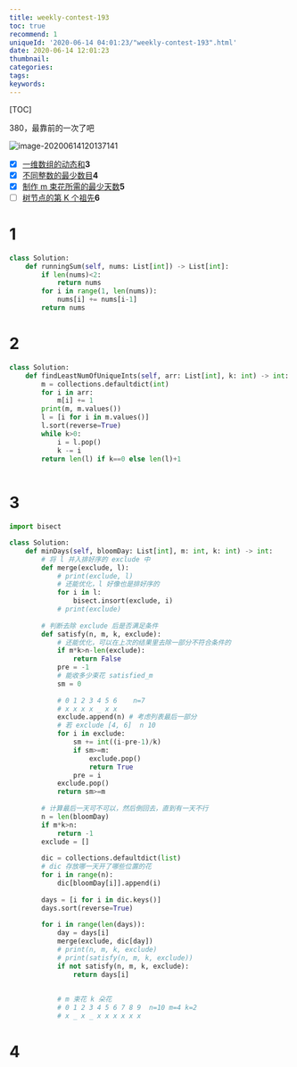 ```yaml
---
title: weekly-contest-193
toc: true
recommend: 1
uniqueId: '2020-06-14 04:01:23/"weekly-contest-193".html'
date: 2020-06-14 12:01:23
thumbnail:
categories:
tags:
keywords:
---
```


[TOC]



380，最靠前的一次了吧

![image-20200614120137141](https://i.loli.net/2020/06/14/QGMqoUYwNjgmxkO.png)



- [x] [一维数组的动态和](https://leetcode-cn.com/contest/weekly-contest-193/problems/running-sum-of-1d-array/)**3**
- [x] [不同整数的最少数目](https://leetcode-cn.com/contest/weekly-contest-193/problems/least-number-of-unique-integers-after-k-removals/)**4**
- [x] [制作 m 束花所需的最少天数](https://leetcode-cn.com/contest/weekly-contest-193/problems/minimum-number-of-days-to-make-m-bouquets/)**5**
- [ ] [树节点的第 K 个祖先](https://leetcode-cn.com/contest/weekly-contest-193/problems/kth-ancestor-of-a-tree-node/)**6**

<!--more-->



# 1

```python
class Solution:
    def runningSum(self, nums: List[int]) -> List[int]:
        if len(nums)<2:
            return nums
        for i in range(1, len(nums)):
            nums[i] += nums[i-1]
        return nums
```

# 2

```python
class Solution:
    def findLeastNumOfUniqueInts(self, arr: List[int], k: int) -> int:
        m = collections.defaultdict(int)
        for i in arr:
            m[i] += 1
        print(m, m.values())
        l = [i for i in m.values()]
        l.sort(reverse=True)
        while k>0:
            i = l.pop()
            k -= i
        return len(l) if k==0 else len(l)+1
        
```


# 3

```python
import bisect

class Solution:
    def minDays(self, bloomDay: List[int], m: int, k: int) -> int:
        # 将 l 并入排好序的 exclude 中
        def merge(exclude, l):
            # print(exclude, l)
            # 还能优化，l 好像也是排好序的
            for i in l:
                bisect.insort(exclude, i)
            # print(exclude)
                
        # 判断去除 exclude 后是否满足条件
        def satisfy(n, m, k, exclude):
            # 还能优化，可以在上次的结果里去除一部分不符合条件的
            if m*k>n-len(exclude):
                return False
            pre = -1
            # 能收多少束花 satisfied_m
            sm = 0
            
            # 0 1 2 3 4 5 6    n=7
            # x x x x _ x x
            exclude.append(n) # 考虑列表最后一部分
            # 若 exclude [4, 6]  n 10
            for i in exclude:
                sm += int((i-pre-1)/k)
                if sm>=m:
                    exclude.pop()
                    return True
                pre = i
            exclude.pop()
            return sm>=m
        
        # 计算最后一天可不可以，然后倒回去，直到有一天不行
        n = len(bloomDay)
        if m*k>n:
            return -1
        exclude = []
        
        dic = collections.defaultdict(list)
        # dic 存放哪一天开了哪些位置的花
        for i in range(n):
            dic[bloomDay[i]].append(i)
            
        days = [i for i in dic.keys()]
        days.sort(reverse=True)
        
        for i in range(len(days)):
            day = days[i]
            merge(exclude, dic[day])
            # print(n, m, k, exclude)
            # print(satisfy(n, m, k, exclude))
            if not satisfy(n, m, k, exclude):
                return days[i]
        
        
            # m 束花 k 朵花
            # 0 1 2 3 4 5 6 7 8 9  n=10 m=4 k=2
            # x _ x _ x x x x x x

```


# 4

```python

```

